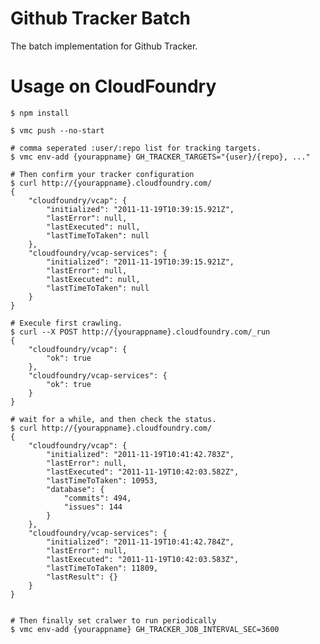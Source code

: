 # Github Tracker Batch

The batch implementation for Github Tracker.

# Usage on CloudFoundry
    
    $ npm install
    
    $ vmc push --no-start
    
    # comma seperated :user/:repo list for tracking targets.
    $ vmc env-add {yourappname} GH_TRACKER_TARGETS="{user}/{repo}, ..."
    
    # Then confirm your tracker configuration
    $ curl http://{yourappname}.cloudfoundry.com/
    {
        "cloudfoundry/vcap": {
            "initialized": "2011-11-19T10:39:15.921Z",
            "lastError": null,
            "lastExecuted": null,
            "lastTimeToTaken": null
        },
        "cloudfoundry/vcap-services": {
            "initialized": "2011-11-19T10:39:15.921Z",
            "lastError": null,
            "lastExecuted": null,
            "lastTimeToTaken": null
        }
    }
    
    # Execule first crawling.
    $ curl --X POST http://{yourappname}.cloudfoundry.com/_run
    {
        "cloudfoundry/vcap": {
            "ok": true
        },
        "cloudfoundry/vcap-services": {
            "ok": true
        }
    }

    # wait for a while, and then check the status.
    $ curl http://{yourappname}.cloudfoundry.com/
    {
        "cloudfoundry/vcap": {
            "initialized": "2011-11-19T10:41:42.783Z",
            "lastError": null,
            "lastExecuted": "2011-11-19T10:42:03.582Z",
            "lastTimeToTaken": 10953,
            "database": {
                "commits": 494,
                "issues": 144
            }
        },
        "cloudfoundry/vcap-services": {
            "initialized": "2011-11-19T10:41:42.784Z",
            "lastError": null,
            "lastExecuted": "2011-11-19T10:42:03.583Z",
            "lastTimeToTaken": 11809,
            "lastResult": {}
        }
    }


    # Then finally set cralwer to run periodically
    $ vmc env-add {yourappname} GH_TRACKER_JOB_INTERVAL_SEC=3600
